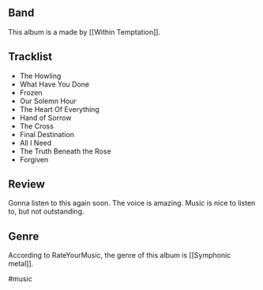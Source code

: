 ## Band
This album is a made by [[Within Temptation]].
## Tracklist
- The Howling
- What Have You Done
- Frozen
- Our Solemn Hour
- The Heart Of Everything
- Hand of Sorrow
- The Cross
- Final Destination
- All I Need
- The Truth Beneath the Rose
- Forgiven
## Review
Gonna listen to this again soon. The voice is amazing. Music is nice to listen to, but not outstanding.
## Genre
According to RateYourMusic, the genre of this album is [[Symphonic metal]].

#music